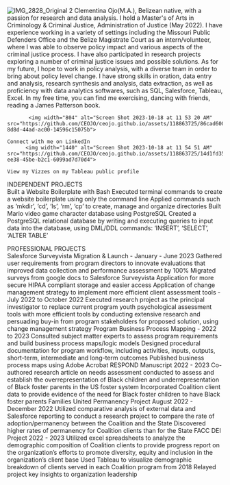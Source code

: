 ![IMG_2828_Original 2](https://github.com/CEOJO/ceojo.github.io/assets/118863725/c9f59f7e-2acb-4a5e-ab32-9177bd798d89) Clementina Ojo(M.A.), Belizean native, with a passion for research and data analysis.
I hold a Master's of Arts in Criminology & Criminal Justice, Administration of Justice (May 2022). I have experience working in a variety of settings including the Missouri Public Defenders Office and the Belize Magistrate Court as an intern/volunteer, where I was able to observe policy impact and various aspects of the criminal justice process. I have also participated in research projects exploring a number of criminal justice issues and possible solutions. As for my future, I hope to work in policy analysis, with a diverse team in order to bring about policy level change. I have strong skills in oration, data entry and analysis, research synthesis and analysis, data extraction, as well as proficiency with data analytics softwares, such as SQL, Salesforce, Tableau, Excel. In my free time, you can find me exercising, dancing with friends, reading a James Patterson book.  

           <img width="804" alt="Screen Shot 2023-10-18 at 11 53 20 AM" src="https://github.com/CEOJO/ceojo.github.io/assets/118863725/86cad600-8d8d-44ad-ac00-14596c15075b"> 
                                                                                Connect with me on LinkedIn 
          <img width="1440" alt="Screen Shot 2023-10-18 at 11 54 51 AM" src="https://github.com/CEOJO/ceojo.github.io/assets/118863725/14d1fd35-ee38-45be-b2c1-6099ad7d70d4"> 
                                                                          View my Vizzes on my Tableau public profile
INDEPENDENT PROJECTS	
Built a Website Boilerplate with Bash
Executed terminal commands to create a website boilerplate using only the command line 
Applied commands such as ‘mkdir’, ‘cd’, ‘ls’, ‘rm’, ‘cp’ to create, manage and organize directories
Built Mario video game character database using PostgreSQL
Created a PostgreSQL relational database by writing and executing queries to input data into the database, using DML/DDL commands: ‘INSERT’, ‘SELECT’, ‘ALTER TABLE’

PROFESSIONAL PROJECTS	
Salesforce Surveyvista Migration & Launch - January - June 2023
Gathered user requirements from program directors to innovate evaluations that improved data collection and performance assessment by 100%
Migrated surveys from google docs to Salesforce Surveyvista Application for more secure HIPAA compliant storage and easier access
Application of change management strategy to implement more efficient client assessment tools - July 2022 to October 2022
Executed research project as the principal investigator to replace current program youth psychological assessment tools with more efficient tools by conducting extensive research and persuading buy-in from program stakeholders for proposed solution, using change management strategy
Program Business Process Mapping - 2022 to 2023
Consulted subject matter experts to assess program requirements and build business process maps/logic models 
Designed procedural documentation for program workflow, including activities, inputs, outputs, short-term, intermediate and long-term outcomes
Published business process maps using Adobe Acrobat
RESPOND Manuscript 2022 - 2023
Co-authored research article on needs assessment conducted to assess and establish the overrepresentation of Black children and underrepresentation of Black foster parents in the US foster system 
Incorporated Coalition client data to provide evidence of the need for Black foster children to have Black foster parents
Families United Permanency Project August 2022 - December 2022
Utilized comparative analysis of external data and Salesforce reporting to conduct a research project to compare the rate of adoption/permanency between the Coalition and the State
Discovered higher rates of permanency for Coalition clients than for the State
FACC DEI Project 2022 - 2023
Utilized excel spreadsheets to analyze the demographic composition of Coalition clients to provide progress report on the organization’s efforts to promote diversity, equity and inclusion in the organization’s client base
Used Tableau to visualize demographic breakdown of clients served in each Coalition program from 2018 
Relayed project key insights to organization leadership 

